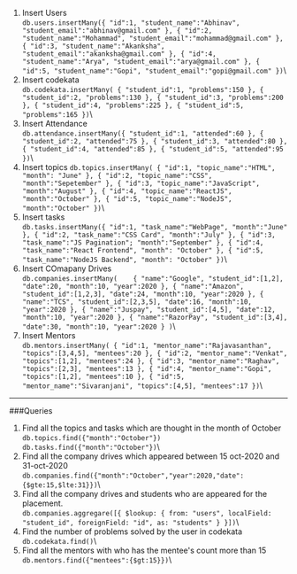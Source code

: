 1. Insert Users\
`db.users.insertMany({
        "id":1,
        "student_name":"Abhinav",
        "student_email":"abhinav@gmail.com"
    },
    {
        "id":2,
        "student_name":"Mohammad",
        "student_email":"mohammad@gmail.com"
    },
    {
        "id":3,
        "student_name":"Akanksha",
        "student_email":"akanksha@gmail.com"
    },
    {
        "id":4,
        "student_name":"Arya",
        "student_email":"arya@gmail.com"
    },
    {
        "id":5,
        "student_name":"Gopi",
        "student_email":"gopi@gmail.com"
    })`\
2. Insert codekata\
`db.codekata.insertMany( {
        "student_id":1,
        "problems":150
    },
    {
        "student_id":2,
        "problems":130
    },
    {
        "student_id":3,
        "problems":200
    },
    {
        "student_id":4,
        "problems":225
    },
    {
        "student_id":5,
        "problems":165
    })`\
3. Insert Attendance\
`db.attendance.insertMany({
        "student_id":1,
        "attended":60
    },
    {
        "student_id":2,
        "attended":75
    },
    {
        "student_id":3,
        "attended":80
    },
    {
        "student_id":4,
        "attended":85
    },
    {
        "student_id":5,
        "attended":95
    })`\
4. Insert topics
`db.topics.insertMany( {
        "id":1,
        "topic_name":"HTML",
        "month": "June"
    },
    {
        "id":2,
        "topic_name":"CSS",
        "month":"Sepetember"
    },
    {
        "id":3,
        "topic_name":"JavaScript",
        "month":"August"
    },
    {
        "id":4,
        "topic_name":"ReactJS",
        "month":"October"
    },
    {
        "id":5,
        "topic_name":"NodeJS",
        "month":"October"
    })`\
5. Insert tasks\
`db.tasks.insertMany({
        "id":1,
        "task_name":"WebPage",
        "month":"June"
    },
    {
        "id":2,
        "task_name":"CSS Card",
        "month":"July"
    },
    {
        "id":3,
        "task_name":"JS Pagination";
        "month":"September"
    },
    {
        "id":4,
        "task_name":"React Frontend",
        "month": "October"
    },
    {
        "id":5,
        "task_name":"NodeJS Backend",
        "month": "October"
    })`\
 6. Insert COmapany Drives\
 `db.companies.insertMany(    {
        "name":"Google",
        "student_id":[1,2],
        "date":20,
        "month":10,
        "year":2020
    },
    {
        "name":"Amazon",
        "student_id":[1,2,3],
        "date":24,
        "month":10,
        "year":2020
    },
    {
        "name":"TCS",
        "student_id":[2,3,5],
        "date":16,
        "month":10,
        "year":2020
    },
    {
        "name":"Juspay",
        "student_id":[4,5],
        "date":12,
        "month":10,
        "year":2020
    },
    {
        "name":"RazorPay",
        "student_id":[3,4],
        "date":30,
        "month":10,
        "year":2020
    } )`\
7. Insert Mentors\
`db.mentors.insertMany( {
        "id":1,
        "mentor_name":"Rajavasanthan",
        "topics":[3,4,5],
        "mentees":20
    },
    {
        "id":2,
        "mentor_name":"Venkat",
        "topics":[1,2],
        "mentees":24
    },
    {
        "id":3,
        "mentor_name":"Raghav",
        "topics":[2,3],
        "mentees":13
    },
    {
        "id":4,
        "mentor_name":"Gopi",
        "topics":[1,2],
        "mentees":10
    },
    {
        "id":5,
        "mentor_name":"Sivaranjani",
        "topics":[4,5],
        "mentees":17
    })`\
    
    
---------------------------------------------------------------------------------------
###Queries

1. Find all the topics and tasks which are thought in the month of October\
  `db.topics.find({"month":"October"})`\
  `db.tasks.find({"month":"October"})`\
2. Find all the company drives which appeared between 15 oct-2020 and 31-oct-2020\
  `db.companies.find({"month":"October","year":2020,"date":{$gte:15,$lte:31}})`\
3. Find all the company drives and students who are appeared for the placement.\
  `db.companies.aggregare([{
    $lookup: {
            from: "users",
            localField: "student_id",
            foreignField: "id",
            as: "students"
        }
}])`\
4. Find the number of problems solved by the user in codekata\
  `db.codekata.find()`\
5. Find all the mentors with who has the mentee's count more than 15\
  `db.mentors.find({"mentees":{$gt:15}})`\
